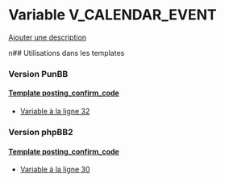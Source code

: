 # Variable V_CALENDAR_EVENT
[Ajouter une description](https://fa-tvars.appspot.com/V_CALENDAR_EVENT)

n## Utilisations dans les templates

### Version PunBB

#### [Template posting_confirm_code](punbb/posting_confirm_code.md)
* [Variable à la ligne 32](../punbb/posting_confirm_code.tpl#L32)

### Version phpBB2

#### [Template posting_confirm_code](subsilver/posting_confirm_code.md)
* [Variable à la ligne 30](../subsilver/posting_confirm_code.tpl#L30)